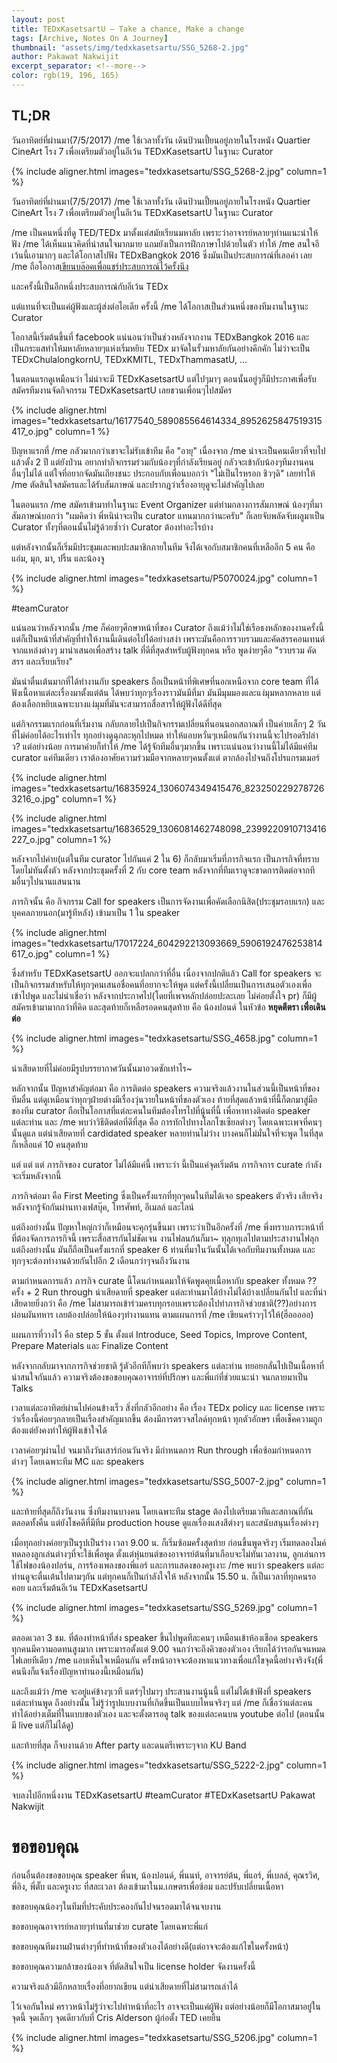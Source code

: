```yaml
---
layout: post
title: TEDxKasetsartU — Take a chance, Make a change
tags: [Archive, Notes On A Journey]
thumbnail: "assets/img/tedxkasetsartu/SSG_5268-2.jpg"
author: Pakawat Nakwijit
excerpt_separator: <!--more-->
color: rgb(19, 196, 165)
---
```


## TL;DR

วันอาทิตย์ที่ผ่านมา(7/5/2017) /me ใช้เวลาทั้งวัน เดินป้วนเปี้ยนอยู่ภายในโรงหนัง Quartier CineArt โรง 7 เพื่อเตรียมตัวอยู่ในอีเว้น TEDxKasetsartU ในฐานะ Curator
<!--more-->

{% include aligner.html images="tedxkasetsartu/SSG_5268-2.jpg" column=1 %}

วันอาทิตย์ที่ผ่านมา(7/5/2017) /me ใช้เวลาทั้งวัน เดินป้วนเปี้ยนอยู่ภายในโรงหนัง Quartier CineArt โรง 7 เพื่อเตรียมตัวอยู่ในอีเว้น TEDxKasetsartU ในฐานะ Curator

/me เป็นคนหนึ่งที่ดู TED/TEDx มาตั้งแต่สมัยเรียนมหาลัย เพราะว่าอาจารย์หลายๆท่านแนะนำให้ฟัง /me ได้เห็นแนวคิดที่น่าสนใจมากมาย แถมยังเป็นการฝึกภาษาไปด้วยในตัว ทำให้ /me สนใจอีเว้นนี้เอามากๆ และได้โอกาสไปฟัง TEDxBangkok 2016 ซึ่งมันเป็นประสบการณ์ที่เลอค่า เลย /me ถือโอกาส[เขียนบล๊อคเพื่อแชร์ประสบการณ์ไว้ครั้งนึง](http://wp.curve.in.th/tedxbangkok)

และครั้งนี้เป็นอีกหนึ่งประสบการณ์กับอีเว้น TEDx

แต่แทนที่จะเป็นแค่ผู้ฟังและผู้ส่งต่อไอเดีย ครั้งนี้ /me ได้โอกาสเป็นส่วนหนึ่งของทีมงานในฐานะ Curator

โอกาสนี้เริ่มต้นขึ้นที่ facebook แน่นอนว่าเป็นช่วงหลังจากงาน TEDxBangkok 2016 และเป็นกระแสทำให้มหาลัยหลายๆแห่งเริ่มหยิบ TEDx มาจัดในรั้วมหาลัยกันอย่างคึกคัก ไม่ว่าจะเป็น TEDxChulalongkornU, TEDxKMITL, TEDxThammasatU, ...

ในตอนแรกดูเหมือนว่า ไม่น่าจะมี TEDxKasetsartU แต่ไปๆมาๆ ตอนนั้นอยู่ๆก็มีประกาศเพื่อรับสมัครทีมงานจัดกิจกรรม TEDxKasetsartU เลยชวนเพื่อนๆไปสมัคร

{% include aligner.html images="tedxkasetsartu/16177540_589085564614334_8952625847519315417_o.jpg" column=1 %}


ปัญหาแรกที่ /me กลัวมากกว่าเขาจะไม่รับเข้าทีม คือ "อายุ" เนื่องจาก /me น่าจะเป็นคนเดียวที่จบไปแล้วตั้ง 2 ปี แต่ยังป่วน อยากทำกิจกรรมร่วมกับน้องๆที่กำลังเรียนอยู่ กลัวจะเข้ากับน้องๆทีมงานคนอื่นๆไม่ได้ แต่ใจที่อยากจัดมันเถียงชนะ ประกอบกับเพื่อนบอกว่า "ไม่เป็นไรหรอก ชิวๆดิ" เลยทำให้ /me ตัดสินใจสมัครและได้รับสัมภาษณ์ และปรากฎว่าเรื่องอายุดูจะไม่สำคัญไปเลย

ในตอนแรก /me สมัครเข้ามาทำในฐานะ Event Organizer แต่ท่ามกลางการสัมภาษณ์ น้องๆที่มาสัมภาษณ์บอกว่า "ผมคิดว่า พี่หนิน่าจะเป็น curator แทนมากกว่านะครับ" ก็เลยจับพลัดจับผลูมาเป็น Curator ทั้งๆที่ตอนนั้นไม่รู้ด้วยซ้ำว่า Curator ต้องทำอะไรบ้าง

แต่หลังจากนั้นก็เริ่มมีประชุมและพบปะสมาชิกภายในทีม จึงได้เจอกับสมาชิกคนที่เหลืออีก 5 คน คือ แอ๋ม, มุก, มา, ปริ้น และน้องจู

{% include aligner.html images="tedxkasetsartu/P5070024.jpg" column=1 %}

<span class="tag-en">#teamCurator</span>

แน่นอนว่าหลังจากนั้น /me ก็ค่อยๆศึกษาหน้าที่ของ Curator ถึงแม้ว่าไม่ใช่เรือธงหลักของงานครั้งนี้ แต่ก็เป็นหน้าที่สำคัญที่ทำให้งานนี้เดินต่อไปได้อย่างสง่า เพราะมันคือการรวบรวมและคัดสรรคอนเทนต์จากแหล่งต่างๆ มานำเสนอเพื่อสร้าง talk ที่ดีที่สุดสำหรับผู้ฟังทุกคน หรือ พูดง่ายๆคือ "รวบรวม คัดสรร และเรียบเรียง"

มันน่าตื่นเต้นมากที่ได้ทำงานกับ speakers ถือเป็นหน้าที่พิเศษที่นอกเหนือจาก core team ที่ได้ฟังเนื้อหาแต่ละเรื่องมาตั้งแต่ต้น ได้พบว่าทุกๆเรื่องราวมันมีที่มา มันมีมุมมองและแง่มุมหลากหลาย แต่ต้องเลือกหยิบเฉพาะบางแง่มุมที่มันจะสามารถสื่อสารให้ผู้ฟังได้ดีที่สุด

แต่กิจกรรมแรกก่อนที่เริ่มงาน กลับกลายไปเป็นกิจกรรมเปลี่ยนที่นอนนอกสถาณที่ เป็นค่ายเล็กๆ 2 วัน ที่ไม่ค่อยได้อะไรเท่าไร ทุกอย่างดูฉุกละหุกไปหมด ทำให้แอบหวั่นๆเหมือนกันว่างานนี้จะไปรอดรึปล่าว? แต่อย่างน้อย การมาค่ายก็ทำให้ /me ได้รู้จักทีมอื่นๆมากขึ้น เพราะแน่นอนว่างานนี้ไม่ได้มีแค่ทีม curator แค่ทีมเดียว เราต้องอาศัยความร่วมมือจากหลายๆคนตั้งแต่ ตากล้องไปจนถึงโปรแกรมเมอร์


{% include aligner.html images="tedxkasetsartu/16835924_1306074349415476_8232502292787263216_o.jpg" column=1 %}


{% include aligner.html images="tedxkasetsartu/16836529_1306081462748098_2399220910713416227_o.jpg" column=1 %}



หลังจากไปค่าย(แต่ในทีม curator ไปกันแค่ 2 ใน 6) ก็กลับมาเริ่มที่ภารกิจแรก เป็นภารกิจที่ทราบโดยไม่ทันตั้งตัว หลังจากประชุมครั้งที่ 2 กับ core team หลังจากที่ทีมเราดูจะขาดการติดต่อจากทีมอื่นๆไปนานแสนนาน

ภารกิจนั้น คือ กิจกรรม Call for speakers เป็นการจัดงานเพื่อคัดเลือกนิสิต(ประชุมรอบแรก) และบุคคลภายนอก(มารู้ทีหลัง) เข้ามาเป็น 1 ใน speaker

{% include aligner.html images="tedxkasetsartu/17017224_604292213093669_5906192476253814617_o.jpg" column=1 %}


ซึ่งสำหรับ TEDxKasetsartU ออกจะแปลกกว่าที่อื่น เนื่องจากปกติแล้ว Call for speakers จะเป็นกิจกรรมสำหรับให้ทุกๆคนเสนอชื่อคนที่อยากจะให้พูด แต่ครั้งนี้เปลี่ยนเป็นการเสนอตัวเองเพื่อเข้าไปพูด และไม่น่าเชื่อว่า หลังจากประกาศไป(โดยที่เพจหลักปล่อยปะละเลย ไม่ค่อยตั้งใจ pr) ก็มีผู้สมัครเข้ามามากกว่าที่คิด และสุดท้ายก็เหลือรอดคนสุดท้าย คือ น้องปอนด์ ในหัวข้อ **หยุดตีตรา เพื่อเดินต่อ**

{% include aligner.html images="tedxkasetsartu/SSG_4658.jpg" column=1 %}


น่าเสียดายที่ไม่ค่อยมีรูปบรรยากาศวันนั้นมาอวดซักเท่าไร~

หลักจากนั้น ปัญหาสำคัญต่อมา คือ การติดต่อ speakers ความจริงแล้วงานในส่วนนี้เป็นหน้าที่ของทีมอื่น แต่ดูเหมือนว่าทุกๆฝ่ายต่างมีเรื่องวุ่นวายในหน้าที่ของตัวเอง ท้ายที่สุดแล้วหน้าที่นี้ก็ตกมาสู่มือของทีม curator ถือเป็นโอกาสที่แต่ละคนในทีมต้องโทรไปที่นู้นที่นี้ เพื่อหาทางติดต่อ speaker แต่ละท่าน และ /me พบว่าวิธีติดต่อที่ดีที่สุด คือ การทักไปทางโลกโซเซียลต่างๆ โดยเฉพาะเพจที่คนๆนั้นดูแล แต่น่าเสียดายที่ cardidated speaker หลายท่านไม่ว่าง บางคนก็ไม่มั่นใจที่จะพูด ในที่สุดก็เหลือแค่ 10 คนสุดท้าย

แต่ แต่ แต่ ภารกิจของ curator ไม่ได้มีแค่นี้ เพราะว่า นี้เป็นแค่จุดเริ่มต้น ภารกิจการ curate กำลังจะเริ่มหลังจากนี้

ภารกิจต่อมา คือ First Meeting ซึ่งเป็นครั้งแรกที่ทุกๆคนในทีมได้เจอ speakers ตัวจริง เสียจริง หลังจากรู้จักกันผ่านทางเฟสบุ๊ค, โทรศัพท์, อีเมลล์ และไลน์

แต่ถึงอย่างนั้น ปัญหาใหญ่กว่าก็เหมือนจะคุกรุ่นขึ้นมา เพราะว่าเป็นอีกครั้งที่ /me พึ่งทราบภาระหน้าที่ที่ต้องจัดการภารกิจนี้ เพราะสื่อสารกันไม่ชัดเจน งานไฟลนก้นก็มา~ ทุลุกทุเลไปตามประสางานไฟลุก แต่ถึงอย่างนั้น มันก็ถือเป็นครั้งแรกที่ speaker 6 ท่านที่มาในวันนั้นได้เจอกับทีมงานทั้งหมด และทุกๆจะต้องทำงานด้วยกันไปอีก 2 เดือนกว่าๆจนถึงวันงาน

ตามกำหนดการแล้ว ภารกิจ curate นี้โดนกำหนดมาให้จัดพูดคุยเนื้อหากับ speaker ทั้งหมด ?? ครั้ง + 2 Run through น่าเสียดายที่ speaker แต่ละท่านมาได้บ้างไม่ได้บ้างเปลี่ยนกันไป และที่น่าเสียดายยิ่งกว่า คือ /me ไม่สามารถเข้าร่วมครบทุกรอบเพราะต้องไปทำภารกิจช่วยชาติ(??)อย่างการผ่อนผันทหาร เลยต้องปล่อยให้น้องๆทำงานแทน ตามแผนการที่ /me เขียนคร่าวๆไว้ให้(ฮือออออ)

แผนการที่วางไว้ คือ step 5 ขั้น ตั้งแต่ Introduce, Seed Topics, Improve Content, Prepare Materials และ Finalize Content

หลังจากกลับมาจากภารกิจช่วยชาติ รู้ตัวอีกทีก็พบว่า speakers แต่ละท่าน ทยอยกลั่นไปเป็นเนื้อหาที่น่าสนใจกันแล้ว ความจริงต้องขอขอบคุณอาจารย์ที่ปรึกษา และพี่แก่ที่ช่วยแนะนำ จนกลายมาเป็น Talks

เวลาแต่ละอาทิตย์ผ่านไปค่อนข้างเร็ว สิ่งที่กลัวอีกอย่าง คือ เรื่อง TEDx policy และ license เพราะว่าเรื่องนี้ค่อยๆกลายเป็นเรื่องสำคัญมากขึ้น ต้องมีการตรวจสไลด์ทุกหน้า ทุกตัวอักษร เพื่อเช็คความถูกต้องแต่ยังคงทำให้ผู้ฟังเข้าใจได้

เวลาค่อยๆผ่านไป จนมาถึงวันเสาร์ก่อนวันจริง มีกำหนดการ Run through เพื่อซ้อมกำหนดการต่างๆ โดยเฉพาะทีม MC และ speakers

{% include aligner.html images="tedxkasetsartu/SSG_5007-2.jpg" column=1 %}


และท้ายที่สุดก็ถึงวันงาน ซึ่งทีมงานบางคน โดยเฉพาะทีม stage ต้องไปเตรียมเวทีและสถาณที่กันตลอดทั้งคืน แต่ยังโชคดีที่มีทีม production house ดูแลเรื่องแสงสีต่างๆ และสนับสนุนเรื่องต่างๆ

เมื่อทุกอย่างค่อยๆเป็นรูปเป็นร่าง เวลา 9.00 น. ก็เริ่มซ้อมครั้งสุดท้าย ก่อนขึ้นพูดจริงๆ เริ่มทดลองไมค์ ทดลองลูกเล่นต่างๆที่จะใช้เพื่อพูด ตั้งแต่หุ่นยนต์ของอาจารย์ต้นที่มาเกือบจะไม่ทันเวลางาน, ลูกเล่นการใช้ไฟของน้องปอร์น, การร้องเพลงของพี่แอร์ และการแสดงของครูเงาะ /me พบว่า speakers แต่ละท่านดูจะตื่นเต้นไปตามๆกัน แต่ทุกคนก็เป็นกำลังใจให้ หลังจากนั้น 15.50 น. ก็เป็นเวลาที่ทุกคนรอคอย และเริ่มต้นอีเว้น TEDxKasetsartU

{% include aligner.html images="tedxkasetsartu/SSG_5269.jpg" column=1 %}


ตลอดเวลา 3 ชม. ที่ต้องทำหน้าที่ส่ง speaker ขึ้นไปพูดทีละคนๆ เหมือนเข้าห้องเชือด speakers ทุกคนมีความอดทนสูงมาก เพราะมารอตั้งแต่ 9.00 จนกว่าจะถึงคิวของตัวเอง เรียกได้ว่ารอกันจนหมดไฟเลยทีเดียว /me แอบเห็นใจเหมือนกัน ครั้งหน้าอาจจะต้องหาแนวทางเพื่อแก้ไขจุดนี้อย่างจริงจัง(พี่คนนึงก็แจ้งเรื่องปัญหาทำนองนี้เหมือนกัน)

และถึงแม้ว่า /me จะอยู่แค่ข้างๆเวที แตร่ๆไปมาๆ ประสานงานนู้นนี้ แต่ไม่ได้เข้าฟังที่ speakers แต่ละท่านพูด ถึงอย่างนั้น ไม่รู้ว่ารูปแบบงานที่เกิดขึ้นเป็นแบบไหนจริงๆ แต่ /me ก็เชื่อว่าแต่ละคนทำได้อย่างเต็มที่ในแบบของตัวเอง และจะตั้งตารอดู talk ของแต่ละคนบน youtube ต่อไป (ตอนนั้นมี live แต่ก็ไม่ได้ดู)

และท้ายที่สุด ก็จบงานด้วย After party และดนตรีเพราะๆจาก KU Band

{% include aligner.html images="tedxkasetsartu/SSG_5222-2.jpg" column=1 %}


จบลงไปอีกหนึ่งงาน TEDxKasetsartU
<span class="tag-en">#teamCurator</span>
<span class="tag-en">#TEDxKasetsartU</span>
Pakawat Nakwijit

# ขอขอบคุณ

ก่อนอื่นต้องขอขอบคุณ speaker พี่นพ, น้องปอนด์, พี่นนท์, อาจารย์ต้น, พี่แอร์, พี่เบลล์, คุณรวิศ, พี่อิง, พี่ตั๊บ และครูเงาะ ที่สละเวลา ต้องเข้ามาในม.เกษตรเพื่อซ้อม และปรับเปลี่ยนเนื้อหา

ขอขอบคุณน้องๆในทีมที่ประคับประคองกันไปจนรอดมาได้จนจบงาน

ขอขอบคุณอาจารย์หลายๆท่านที่มาช่วย curate โดยเฉพาะพี่แก่

ขอขอบคุณทีมงานฝ่านต่างๆที่ทำหน้าที่ของตัวเองได้อย่างดี(แต่อาจจะต้องแก้ไขในครั้งหน้า)

ขอขอบคุณความกล้าของน้องเจ ที่ตัดสินใจเป็น license holder จัดงานครั้งนี้

ความจริงแล้วมีอีกหลายเรื่องที่อยากเขียน แต่น่าเสียดายที่ไม่สามารถเล่าได้

ไว้เจอกันใหม่ คราวหน้าไม่รู้ว่าจะไปทำหน้าที่อะไร อาจจะเป็นแค่ผู้ฟัง แต่อย่างน้อยก็มีโอกาสมาอยู่ในจุดนี้ จุดเล็กๆ จุดเดียวกับที่ Cris Alderson ผู้ก่อตั้ง TED เคยยืน

{% include aligner.html images="tedxkasetsartu/SSG_5206.jpg" column=1 %}

